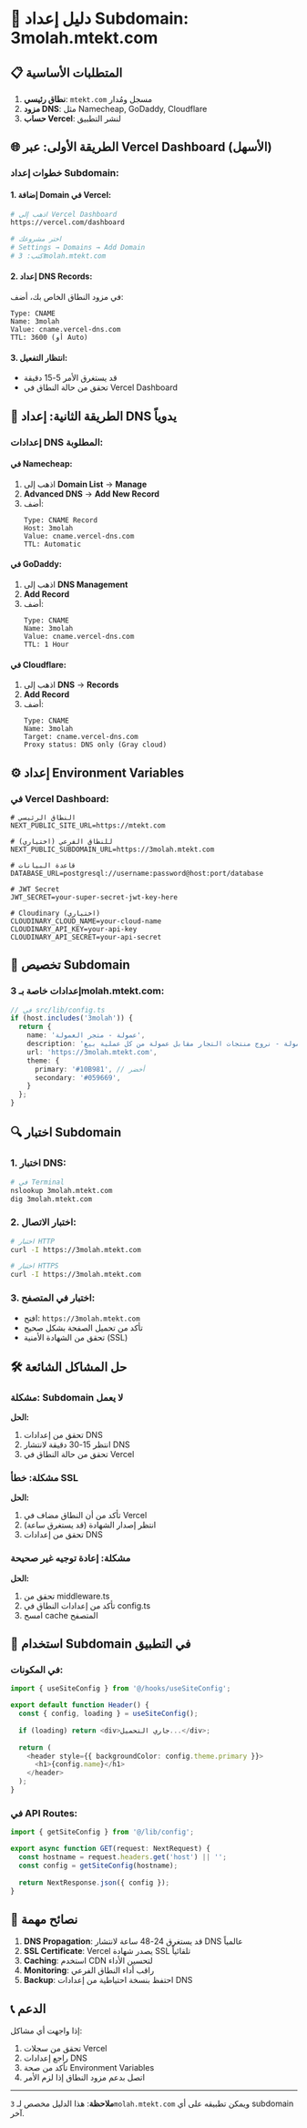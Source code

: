 # 🚀 دليل إعداد Subdomain: 3molah.mtekt.com

## 📋 المتطلبات الأساسية

1. **نطاق رئيسي**: `mtekt.com` مسجل ومُدار
2. **مزود DNS**: مثل Namecheap, GoDaddy, Cloudflare
3. **حساب Vercel**: لنشر التطبيق

## 🌐 الطريقة الأولى: عبر Vercel Dashboard (الأسهل)

### خطوات إعداد Subdomain:

#### 1. إضافة Domain في Vercel:
```bash
# اذهب إلى Vercel Dashboard
https://vercel.com/dashboard

# اختر مشروعك
# Settings → Domains → Add Domain
# اكتب: 3molah.mtekt.com
```

#### 2. إعداد DNS Records:
في مزود النطاق الخاص بك، أضف:

```
Type: CNAME
Name: 3molah
Value: cname.vercel-dns.com
TTL: 3600 (أو Auto)
```

#### 3. انتظار التفعيل:
- قد يستغرق الأمر 5-15 دقيقة
- تحقق من حالة النطاق في Vercel Dashboard

## 🔧 الطريقة الثانية: إعداد DNS يدوياً

### إعدادات DNS المطلوبة:

#### في Namecheap:
1. اذهب إلى **Domain List** → **Manage**
2. **Advanced DNS** → **Add New Record**
3. أضف:
   ```
   Type: CNAME Record
   Host: 3molah
   Value: cname.vercel-dns.com
   TTL: Automatic
   ```

#### في GoDaddy:
1. اذهب إلى **DNS Management**
2. **Add Record**
3. أضف:
   ```
   Type: CNAME
   Name: 3molah
   Value: cname.vercel-dns.com
   TTL: 1 Hour
   ```

#### في Cloudflare:
1. اذهب إلى **DNS** → **Records**
2. **Add Record**
3. أضف:
   ```
   Type: CNAME
   Name: 3molah
   Target: cname.vercel-dns.com
   Proxy status: DNS only (Gray cloud)
   ```

## ⚙️ إعداد Environment Variables

### في Vercel Dashboard:
```env
# النطاق الرئيسي
NEXT_PUBLIC_SITE_URL=https://mtekt.com

# للنطاق الفرعي (اختياري)
NEXT_PUBLIC_SUBDOMAIN_URL=https://3molah.mtekt.com

# قاعدة البيانات
DATABASE_URL=postgresql://username:password@host:port/database

# JWT Secret
JWT_SECRET=your-super-secret-jwt-key-here

# Cloudinary (اختياري)
CLOUDINARY_CLOUD_NAME=your-cloud-name
CLOUDINARY_API_KEY=your-api-key
CLOUDINARY_API_SECRET=your-api-secret
```

## 🎨 تخصيص Subdomain

### إعدادات خاصة بـ 3molah.mtekt.com:

```typescript
// في src/lib/config.ts
if (host.includes('3molah')) {
  return {
    name: 'عمولة - متجر العمولة',
    description: 'موقع عمولة - نروج منتجات التجار مقابل عمولة من كل عملية بيع',
    url: 'https://3molah.mtekt.com',
    theme: {
      primary: '#10B981', // أخضر
      secondary: '#059669',
    }
  };
}
```

## 🔍 اختبار Subdomain

### 1. اختبار DNS:
```bash
# في Terminal
nslookup 3molah.mtekt.com
dig 3molah.mtekt.com
```

### 2. اختبار الاتصال:
```bash
# اختبار HTTP
curl -I https://3molah.mtekt.com

# اختبار HTTPS
curl -I https://3molah.mtekt.com
```

### 3. اختبار في المتصفح:
- افتح: `https://3molah.mtekt.com`
- تأكد من تحميل الصفحة بشكل صحيح
- تحقق من الشهادة الأمنية (SSL)

## 🛠 حل المشاكل الشائعة

### مشكلة: Subdomain لا يعمل
**الحل:**
1. تحقق من إعدادات DNS
2. انتظر 15-30 دقيقة لانتشار DNS
3. تحقق من حالة النطاق في Vercel

### مشكلة: خطأ SSL
**الحل:**
1. تأكد من أن النطاق مضاف في Vercel
2. انتظر إصدار الشهادة (قد يستغرق ساعة)
3. تحقق من إعدادات DNS

### مشكلة: إعادة توجيه غير صحيحة
**الحل:**
1. تحقق من middleware.ts
2. تأكد من إعدادات النطاق في config.ts
3. امسح cache المتصفح

## 📱 استخدام Subdomain في التطبيق

### في المكونات:
```typescript
import { useSiteConfig } from '@/hooks/useSiteConfig';

export default function Header() {
  const { config, loading } = useSiteConfig();
  
  if (loading) return <div>جاري التحميل...</div>;
  
  return (
    <header style={{ backgroundColor: config.theme.primary }}>
      <h1>{config.name}</h1>
    </header>
  );
}
```

### في API Routes:
```typescript
import { getSiteConfig } from '@/lib/config';

export async function GET(request: NextRequest) {
  const hostname = request.headers.get('host') || '';
  const config = getSiteConfig(hostname);
  
  return NextResponse.json({ config });
}
```

## 🎯 نصائح مهمة

1. **DNS Propagation**: قد يستغرق 24-48 ساعة لانتشار DNS عالمياً
2. **SSL Certificate**: Vercel يصدر شهادة SSL تلقائياً
3. **Caching**: استخدم CDN لتحسين الأداء
4. **Monitoring**: راقب أداء النطاق الفرعي
5. **Backup**: احتفظ بنسخة احتياطية من إعدادات DNS

## 📞 الدعم

إذا واجهت أي مشاكل:
1. تحقق من سجلات Vercel
2. راجع إعدادات DNS
3. تأكد من صحة Environment Variables
4. اتصل بدعم مزود النطاق إذا لزم الأمر

---

**ملاحظة**: هذا الدليل مخصص لـ `3molah.mtekt.com` ويمكن تطبيقه على أي subdomain آخر. 